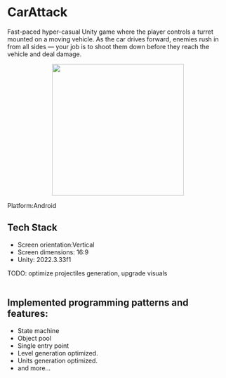 # CarAttack
Fast-paced hyper-casual Unity game where the player controls a turret mounted on a moving vehicle. As the car drives forward, enemies rush in from all sides — your job is to shoot them down before they reach the vehicle and deal damage.
<p align="center">
  <img src="https://github.com/TheFgut/CarAttack/blob/5041a6839b744461c2a6c90caef330382a18c130/Project%20description/demonstration1.gif" width="300"/>
</p>

Platform:Android
## Tech Stack
* Screen orientation:Vertical
* Screen dimensions: 16:9
* Unity: 2022.3.33f1

TODO: optimize projectiles generation, upgrade visuals<br><br>

## Implemented programming patterns and features:
* State machine
* Object pool
* Single entry point
* Level generation optimized.
* Units generation optimized.
* and more...
